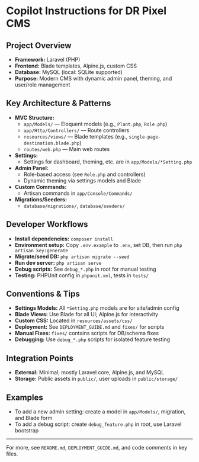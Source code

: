 # Copilot Instructions for DR Pixel CMS

## Project Overview
- **Framework:** Laravel (PHP)
- **Frontend:** Blade templates, Alpine.js, custom CSS
- **Database:** MySQL (local: SQLite supported)
- **Purpose:** Modern CMS with dynamic admin panel, theming, and user/role management

## Key Architecture & Patterns
- **MVC Structure:**
  - `app/Models/` — Eloquent models (e.g., `Plant.php`, `Role.php`)
  - `app/Http/Controllers/` — Route controllers
  - `resources/views/` — Blade templates (e.g., `single-page-destination.blade.php`)
  - `routes/web.php` — Main web routes
- **Settings:**
  - Settings for dashboard, theming, etc. are in `app/Models/*Setting.php`
- **Admin Panel:**
  - Role-based access (see `Role.php` and controllers)
  - Dynamic theming via settings models and Blade
- **Custom Commands:**
  - Artisan commands in `app/Console/Commands/`
- **Migrations/Seeders:**
  - `database/migrations/`, `database/seeders/`

## Developer Workflows
- **Install dependencies:** `composer install`
- **Environment setup:** Copy `.env.example` to `.env`, set DB, then run `php artisan key:generate`
- **Migrate/seed DB:** `php artisan migrate --seed`
- **Run dev server:** `php artisan serve`
- **Debug scripts:** See `debug_*.php` in root for manual testing
- **Testing:** PHPUnit config in `phpunit.xml`, tests in `tests/`

## Conventions & Tips
- **Settings Models:** All `*Setting.php` models are for site/admin config
- **Blade Views:** Use Blade for all UI; Alpine.js for interactivity
- **Custom CSS:** Located in `resources/assets/css/`
- **Deployment:** See `DEPLOYMENT_GUIDE.md` and `fixes/` for scripts
- **Manual Fixes:** `fixes/` contains scripts for DB/schema fixes
- **Debugging:** Use `debug_*.php` scripts for isolated feature testing

## Integration Points
- **External:** Minimal; mostly Laravel core, Alpine.js, and MySQL
- **Storage:** Public assets in `public/`, user uploads in `public/storage/`

## Examples
- To add a new admin setting: create a model in `app/Models/`, migration, and Blade form
- To add a debug script: create `debug_feature.php` in root, use Laravel bootstrap

---
For more, see `README.md`, `DEPLOYMENT_GUIDE.md`, and code comments in key files.
